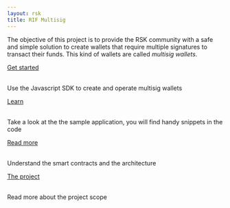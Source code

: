 ```yaml
---
layout: rsk
title: RIF Multisig
---
```


The objective of this project is to provide the RSK community with a safe and simple solution to create wallets that require multiple signatures to transact their funds. This kind of wallets are called _multisig wallets_.


<div class="container the-stack">
  <div class="row rif_blue_text">
    <div class="col">
      <div class="rns-index-box">
        <a href="sdk">Get started</a>
        <br />
        <br />
        <p>Use the Javascript SDK to create and operate multisig wallets</p>
      </div>
    </div>
    <div class="col">
      <div class="rns-index-box">
        <a href="sample-app">Learn</a>
        <br />
        <br />
        <p>Take a look at the the sample application, you will find handy snippets in the code</p>
      </div>
    </div>
  </div>
  <div class="row rif_blue_text">
    <div class="col">
      <div class="rns-index-box">
        <a href="architecture">Read more</a>
        <br />
        <br />
        <p>Understand the smart contracts and the architecture</p>
      </div>
    </div>
    <div class="col">
      <div class="rns-index-box">
        <a href="project">The project</a>
        <br />
        <br />
        <p>Read more about the project scope</p>
      </div>
    </div>
  </div>
</div>
